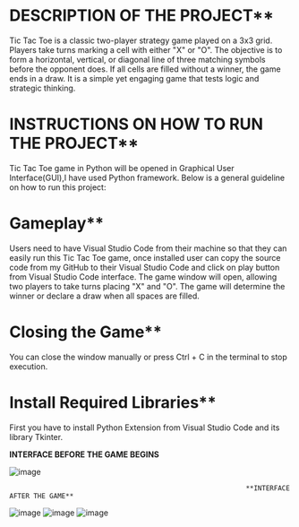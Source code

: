 # DESCRIPTION OF THE PROJECT**

Tic Tac Toe is a classic two-player strategy game played on a 3x3 grid. Players take turns marking a cell with either "X" or "O".
The objective is to form a horizontal, vertical, or diagonal line of three matching symbols before the opponent does.
If all cells are filled without a winner, the game ends in a draw. It is a simple yet engaging game that tests logic and strategic thinking. 

# INSTRUCTIONS ON HOW TO RUN THE PROJECT**
 
Tic Tac Toe game in Python will be opened in Graphical User Interface(GUI),I have used Python framework. Below is a general guideline on how to run this project:
# Gameplay**
Users need to have Visual Studio Code from their machine so that they can easily run this Tic Tac Toe game, once installed user can copy the source code from my GitHub to their 
Visual Studio Code and click on play button from Visual Studio Code interface.
The game window will open, allowing two players to take turns placing "X" and "O".
The game will determine the winner or declare a draw when all spaces are filled.
# Closing the Game**
You can close the window manually or press Ctrl + C in the terminal to stop execution.
# Install Required Libraries**
First you have to install Python Extension from Visual Studio Code and its library Tkinter.


 **INTERFACE BEFORE THE GAME BEGINS**

  ![image](https://github.com/user-attachments/assets/326a7825-399e-41fc-bc93-99d0a1024e79)

                                                               **INTERFACE AFTER THE GAME**

   ![image](https://github.com/user-attachments/assets/3e35511d-7da4-4c49-9817-f561a389c4c3)
   ![image](https://github.com/user-attachments/assets/ffddfc19-631c-4081-a70c-f854f458cc25)
   ![image](https://github.com/user-attachments/assets/7df5e210-0c7e-464d-b4d6-44433bfd303a)


